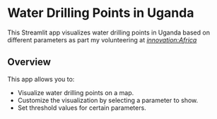 # Water Drilling Points in Uganda

This Streamlit app visualizes water drilling points in Uganda based on different parameters as part my volunteering at [*innovation:Africa*](https://www.innoafrica.org/)

## Overview

This app allows you to:

- Visualize water drilling points on a map.
- Customize the visualization by selecting a parameter to show.
- Set threshold values for certain parameters.
